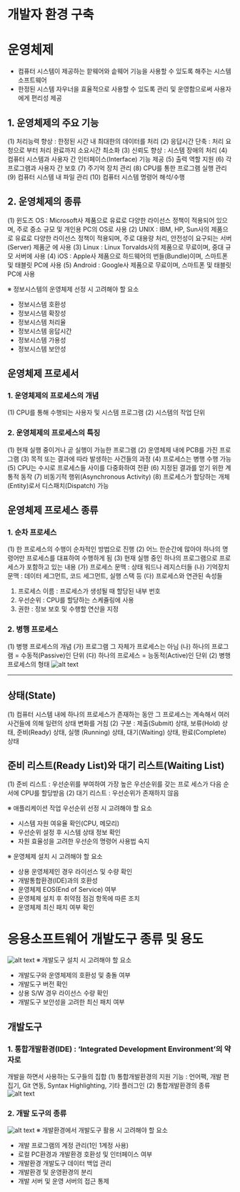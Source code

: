 # 개발자 환경 구축

# 운영체제
- 컴퓨터 시스템이 제공하는 핟웨어와 솥웨어 기능을 사용할 수 있도록 해주는 시스템소프트웨어
- 한정된 시스템 자우너을 효율적으로 사용할 수 있도록 관리 및 운영함으로써 사용자에게 편리성 제공
## 1. 운영체제의 주요 기능
(1) 처리능력 향상 : 한정된 시간 내 최대한의 데이터를 처리
(2) 응답시간 단축 : 처리 요청으로 부터 처리 완료까지 소요시간 최소화
(3) 신뢰도 향상 : 시스템 장애의 처리
(4) 컴퓨터 시스템과 사용자 간 인터페이스(Interface) 기능 제공
(5) 출력 역할 지원
(6) 각 프로그램과 사용자 간 보호
(7) 주기억 장치 관리
(8) CPU를 통한 프로그램 실행 관리
(9) 컴퓨터 시스템 내 파일 관리
(10) 컴퓨터 시스템 명령어 해석/수행
## 2. 운영체제의 종류
(1) 윈도즈 OS : Microsoft사 제품으로 유료로 다양한 라이선스 정책이
적용되어 있으며, 주로 중소 규모 및 개인용 PC의 OS로 사용
(2) UNIX : IBM, HP, Sun사의 제품으로 유료로 다양한 라이선스 정책이
적용되며, 주로 대용량 처리, 안전성이 요구되는 서버(Server) 제품군
에 사용
(3) Linux : Linux Torvalds사의 제품으로 무료이며, 중대 규모 서버에 사용
(4) iOS : Apple사 제품으로 하드웨어의 번들(Bundle)이며, 스마트폰 및
태블릿 PC에 사용
(5) Android : Google사 제품으로 무료이며, 스마트폰 및 태블릿 PC에 사용

※ 정보시스템의 운영체제 선정 시 고려해야 할 요소
- 정보시스템 호환성
- 정보시스템 확장성
- 정보시스템 처리율
- 정보시스템 응답시간
- 정보시스템 가용성
- 정보시스템 보안성

## 운영체제 프로세서
### 1. 운영체제의 프로세스의 개념
(1) CPU를 통해 수행되는 사용자 및 시스템 프로그램
(2) 시스템의 작업 단위
### 2. 운영체제의 프로세스의 특징
(1) 현재 실행 중이거나 곧 실행이 가능한 프로그램
(2) 운영체제 내에 PCB를 가진 프로그램
(3) 목적 또는 결과에 따라 발생하는 사건들의 과정
(4) 프로세스는 병행 수행 가능
(5) CPU는 수시로 프로세스들 사이를 다중화하여 전환
(6) 지정된 결과를 얻기 위한 계통적 동작
(7) 비동기적 행위(Asynchronous Activity)
(8) 프로세스가 할당하는 개체(Entity)로서 디스패치(Dispatch) 가능

## 운영체제 프로세스 종류
### 1. 순차 프로세스
(1) 한 프로세스의 수행이 순차적인 방법으로 진행
(2) 어느 한순간에 많아야 하나의 명령어만 프로세스를 대표하여 수행하게 됨
(3) 현재 실행 중인 하나의 프로그램으로 프로세스가 포함하고 있는 내용
(가) 프로세스 문맥 : 상태 워드나 레지스터들
(나) 기억장치 문맥 : 데이터 세그먼트, 코드 세그먼트, 실행 스택 등
(다) 프로세스와 연관된 속성들
1) 프로세스 이름 : 프로세스가 생성될 때 할당된 내부 번호
2) 우선순위 : CPU를 할당하는 스케쥴링에 사용
3) 권한 : 정보 보호 및 수행할 연산을 지정
### 2. 병행 프로세스
(1) 병행 프로세스의 개념
(가) 프로그램 그 자체가 프로세스는 아님
(나) 하나의 프로그램 = 수동적(Passive)인 단위
(다) 하나의 프로세스 = 능동적(Active)인 단위
(2) 병행 프로세스의 형태
![alt text](image-48.png) 

---
## 상태(State)
(1) 컴퓨터 시스템 내에 하나의 프로세스가 존재하는 동안 그 프로세스는
계속해서 여러 사건들에 의해 일련의 상태 변화를 거침
(2) 구분 : 제출(Submit) 상태, 보류(Hold) 상태, 준비(Ready) 상태, 실행
(Running) 상태, 대기(Waiting) 상태, 완료(Complete) 상태
## 준비 리스트(Ready List)와 대기 리스트(Waiting List)
(1) 준비 리스트 : 우선순위를 부여하여 가장 높은 우선순위를 갖는 프로
세스가 다음 순서에 CPU를 할당받음
(2) 대기 리스트 : 우선순위가 존재하지 않음

※ 애플리케이션 작업 우선순위 선정 시 고려해야 할 요소
- 시스템 자원 여유율 확인(CPU, 메모리)
- 우선순위 설정 후 시스템 상태 정보 확인
- 자원 효율성을 고려한 우선순의 명령어 사용법 숙지

※ 운영체제 설치 시 고려해야 할 요소
- 상용 운영체제인 경우 라이선스 및 수량 확인
- 개발통합환경(IDE)과의 호환성
- 운영체제 EOS(End of Service) 여부
- 운영체제 설치 후 취약점 점검 항목에 따른 조치
- 운영체제 최신 패치 여부 확인

# 응용소프트웨어 개발도구 종류 및 용도
![alt text](image-49.png)
※ 개발도구 설치 시 고려해야 할 요소
- 개발도구와 운영체제의 호환성 및 충돌 여부
- 개발도구 버전 확인
- 상용 S/W 경우 라이선스 수량 확인
- 개발도구 보안성을 고려한 최신 패치 여부
## 개발도구
### 1. 통합개발환경(IDE) : ‘Integrated Development Environment’의 약자로
개발을 하면서 사용하는 도구들의 집합
(1) 통합개발환경의 지원 기능 : 언어팩, 개발 편집기, Git 연동, Syntax
Highlighting, 기타 플러그인
(2) 통합개발환경의 종류
![alt text](image-50.png)
### 2. 개발 도구의 종류
![alt text](image-51.png) 
※ 개발환경에서 개발도구 활용 시 고려해야 할 요소
- 개발 프로그램의 계정 관리(1인 1계정 사용)
- 로컬 PC환경과 개발환경 호환성 및 인터페이스 여부
- 개발환경 개발도구 데이터 백업 관리
- 개발환경 및 운영환경의 분리
- 개발 서버 및 운영 서버의 접근 통제